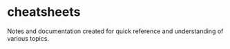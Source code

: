 # cheatsheets
Notes and documentation created for quick reference and understanding of various topics.
